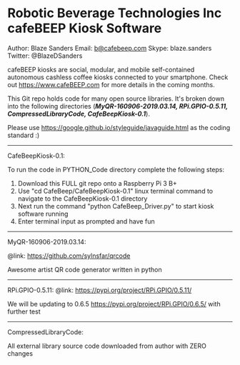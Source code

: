 # Robotic Beverage Technologies Inc cafeBEEP Kiosk Software 

Author: Blaze Sanders Email: b@cafebeep.com Skype: blaze.sanders Twitter: @BlazeDSanders

cafeBEEP kiosks are social, modular, and mobile self-contained autonomous cashless coffee kiosks connected to your smartphone. Check out https://www.cafeBEEP.com for more details in the coming months.

This Git repo holds code for many open source libraries. It's broken down into the following directories (***MyQR-160906-2019.03.14, RPi.GPIO-0.5.11, CompressedLibraryCode, CafeBeepKiosk-0.1***). 

Please use https://google.github.io/styleguide/javaguide.html as the coding standard :)

***
CafeBeepKiosk-0.1:

To run the code in PYTHON_Code directory complete the following steps:
1. Download this FULL git repo onto a Raspberry Pi 3 B+  
2. Use "cd CafeBeep/CafeBeepKiosk-0.1" linux terminal command to navigate to the CafeBeepKiosk-0.1 directory 
3. Next run the command "python  CafeBeep_Driver.py" to start kiosk software running
4. Enter terminal input as prompted and have fun

***
MyQR-160906-2019.03.14: 

@link: https://github.com/sylnsfar/qrcode

Awesome artist QR code generator written in python

***
RPi.GPIO-0.5.11:
@link: https://pypi.org/project/RPi.GPIO/0.5.11/

We will be updating to 0.6.5 https://pypi.org/project/RPi.GPIO/0.6.5/ with further test

***
CompressedLibraryCode:

All external library source code downloaded from author with ZERO changes

